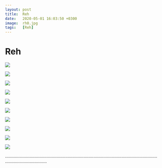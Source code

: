 ```yaml
---
layout: post
title:  Reh
date:   2020-05-01 16:03:50 +0300
image:  rh0.jpg
tags:   [Reh]
---
```


# Reh

![]({{site.baseurl}}/img/00.jpg)

![]({{site.baseurl}}/img/rh1.jpg)

![]({{site.baseurl}}/img/rh2.jpg)

![]({{site.baseurl}}/img/rh3.jpg)

![]({{site.baseurl}}/img/rh4.jpg)

![]({{site.baseurl}}/img/rh5.jpg)

![]({{site.baseurl}}/img/rh6.jpg)

![]({{site.baseurl}}/img/rh7.jpg)

![]({{site.baseurl}}/img/rh8.jpg)

![]({{site.baseurl}}/img/rh9.jpg)

..............................................................................................................................................................